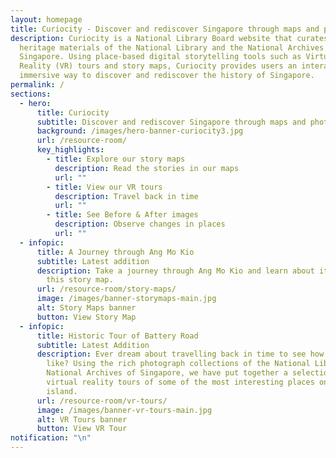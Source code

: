 ```yaml
---
layout: homepage
title: Curiocity - Discover and rediscover Singapore through maps and photographs
description: Curiocity is a National Library Board website that curates the
  heritage materials of the National Library and the National Archives of
  Singapore. Using place-based digital storytelling tools such as Virtual
  Reality (VR) tours and story maps, Curiocity provides users an interactive and
  immersive way to discover and rediscover the history of Singapore.
permalink: /
sections:
  - hero:
      title: Curiocity
      subtitle: Discover and rediscover Singapore through maps and photographs
      background: /images/hero-banner-curiocity3.jpg
      url: /resource-room/
      key_highlights:
        - title: Explore our story maps
          description: Read the stories in our maps
          url: ""
        - title: View our VR tours
          description: Travel back in time
          url: ""
        - title: See Before & After images
          description: Observe changes in places
          url: ""
  - infopic:
      title: A Journey through Ang Mo Kio
      subtitle: Latest addition
      description: Take a journey through Ang Mo Kio and learn about its history in
        this story map.
      url: /resource-room/story-maps/
      image: /images/banner-storymaps-main.jpg
      alt: Story Maps banner
      button: View Story Map
  - infopic:
      title: Historic Tour of Battery Road
      subtitle: Latest Addition
      description: Ever dream about travelling back in time to see how Singapore was
        like? Using the rich photograph collections of the National Library and
        National Archives of Singapore, we have put together a selection of
        virtual reality tours of some of the most interesting places on the
        island.
      url: /resource-room/vr-tours/
      image: /images/banner-vr-tours-main.jpg
      alt: VR Tours banner
      button: View VR Tour
notification: "\n"
---
```


